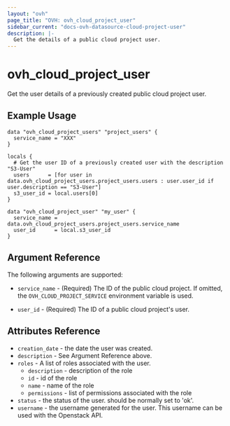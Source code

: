 ```yaml
---
layout: "ovh"
page_title: "OVH: ovh_cloud_project_user"
sidebar_current: "docs-ovh-datasource-cloud-project-user"
description: |-
  Get the details of a public cloud project user.
---
```


# ovh_cloud_project_user

Get the user details of a previously created public cloud project user.

## Example Usage

```hcl
data "ovh_cloud_project_users" "project_users" {
  service_name = "XXX"
}

locals {
  # Get the user ID of a previously created user with the description "S3-User"
  users      = [for user in data.ovh_cloud_project_users.project_users.users : user.user_id if user.description == "S3-User"]
  s3_user_id = local.users[0]
}

data "ovh_cloud_project_user" "my_user" {
  service_name = data.ovh_cloud_project_users.project_users.service_name
  user_id      = local.s3_user_id
}
```

## Argument Reference

The following arguments are supported:

- `service_name` - (Required) The ID of the public cloud project. If omitted,
  the `OVH_CLOUD_PROJECT_SERVICE` environment variable is used.

- `user_id` - (Required) The ID of a public cloud project's user.

## Attributes Reference

- `creation_date` - the date the user was created.
- `description` - See Argument Reference above.
- `roles` - A list of roles associated with the user.
  - `description` - description of the role
  - `id` - id of the role
  - `name` - name of the role
  - `permissions` - list of permissions associated with the role
- `status` - the status of the user. should be normally set to 'ok'.
- `username` - the username generated for the user. This username can be used with
  the Openstack API.
